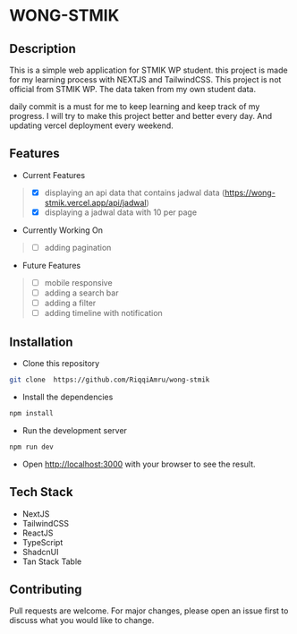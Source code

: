 # WONG-STMIK

## Description

This is a simple web application for STMIK WP student. this project is made for my learning process with NEXTJS and TailwindCSS. This project is not official from STMIK WP. The data taken from my own student data.

daily commit is a must for me to keep learning and keep track of my progress. I will try to make this project better and better every day. And updating vercel deployment every weekend.

## Features

- Current Features
> - [x] displaying an api data that contains jadwal data (https://wong-stmik.vercel.app/api/jadwal)
> - [x] displaying a jadwal data with 10 per page

- Currently Working On
> - [ ] adding pagination

- Future Features
> - [ ] mobile responsive
> - [ ] adding a search bar
> - [ ] adding a filter
> - [ ] adding timeline with notification


## Installation
- Clone this repository 
```bash
git clone  https://github.com/RiqqiAmru/wong-stmik
```
- Install the dependencies
```bash
npm install
```
- Run the development server
```bash
npm run dev
```
- Open [http://localhost:3000](http://localhost:3000) with your browser to see the result.


## Tech Stack
- NextJS
- TailwindCSS
- ReactJS
- TypeScript
- ShadcnUI
- Tan Stack Table

## Contributing
Pull requests are welcome. For major changes, please open an issue first to discuss what you would like to change.

